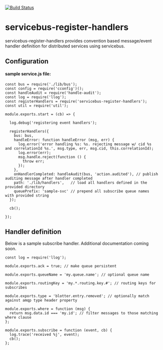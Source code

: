 [![Build Status](https://travis-ci.org/mateodelnorte/servicebus-register-handlers.svg?branch=master)](https://travis-ci.org/mateodelnorte/servicebus-register-handlers)

# servicebus-register-handlers

servicebus-register-handlers provides convention based message/event handler definition for distributed services using servicebus. 

## Configuration

#### sample service.js file:

```
const bus = require('./lib/bus');
const config = require('cconfig')();
const handleAudit = require('handle-audit');
const log = require('llog');
const registerHandlers = require('servicebus-register-handlers');
const util = require('util');

module.exports.start = (cb) => {

  log.debug('registering event handlers');

  registerHandlers({
    bus: bus,
    handleError: function handleError (msg, err) {
      log.error('error handling %s: %s. rejecting message w/ cid %s and correlationId %s.', msg.type, err, msg.cid, this.correlationId);
      log.error(err);
      msg.handle.reject(function () {
        throw err;
      });
    },
    onHandlerCompleted: handleAudit(bus, 'action.audited'), // publish auditing message after handler completed
    path: './lib/handlers',   // load all handlers defined in the provided directory
    queuePrefix: 'sample-svc' // prepend all subscribe queue names with provided string
  });

  cb();

});
```

## Handler definition

Below is a sample subscribe handler. Additional documentation coming soon. 

```
const log = require('llog');

module.exports.ack = true; // make queue persistent

module.exports.queueName = 'my.queue.name'; // optional queue name

module.exports.routingKey = 'my.*.routing.key.#'; // routing keys for subscribes

module.exports.type = 'blotter.entry.removed'; // optionally match against amqp type header property

module.exports.where = function (msg) {
  return msg.data.id === 'my.id'; // filter messages to those matching where clause 
};

module.exports.subscribe = function (event, cb) {
  log.trace('received %j', event);
  cb(); 
};
```
